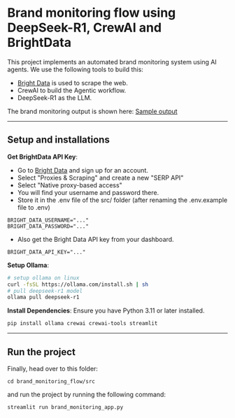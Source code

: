 # Brand monitoring flow using DeepSeek-R1, CrewAI and BrightData

This project implements an automated brand monitoring system using AI agents. We use the following tools to build this:
- [Bright Data](https://brdta.com/dailydoseofds) is used to scrape the web.
- CrewAI to build the Agentic workflow.
- DeepSeek-R1 as the LLM.

The brand monitoring output is shown here: [Sample output](brand-monitoring-demo.mp4)

---
## Setup and installations

**Get BrightData API Key**:
- Go to [Bright Data](https://brdta.com/dailydoseofds) and sign up for an account.
- Select "Proxies & Scraping" and create a new "SERP API"
- Select "Native proxy-based access"
- You will find your username and password there.
- Store it in the .env file of the src/ folder (after renaming the .env.example file to .env)

```
BRIGHT_DATA_USERNAME="..."
BRIGHT_DATA_PASSWORD="..."
```

- Also get the Bright Data API key from your dashboard.

```
BRIGHT_DATA_API_KEY="..."
```

**Setup Ollama**:
   ```bash
   # setup ollama on linux 
   curl -fsSL https://ollama.com/install.sh | sh
   # pull deepseek-r1 model
   ollama pull deepseek-r1
   ```


**Install Dependencies**:
   Ensure you have Python 3.11 or later installed.
   ```bash
   pip install ollama crewai crewai-tools streamlit
   ```

---

## Run the project

Finally, head over to this folder:
```
cd brand_monitoring_flow/src
```

and run the project by running the following command:

```bash
streamlit run brand_monitoring_app.py
```
